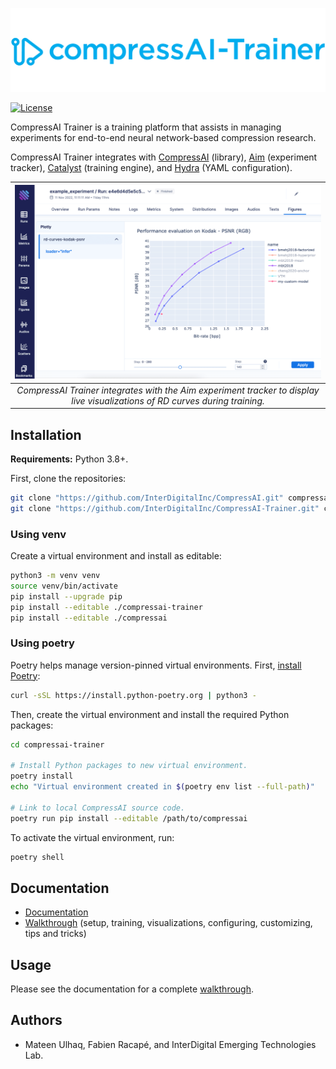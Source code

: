 <p align="center">
  <img src="docs/source/_static/logo-big.png" alt="ID-CompressAI-Trainer-logo">
</p>

[![License](https://img.shields.io/github/license/InterDigitalInc/CompressAI-Trainer?color=blue)](https://github.com/InterDigitalInc/CompressAI-Trainer/blob/master/LICENSE)

CompressAI Trainer is a training platform that assists in managing experiments for end-to-end neural network-based compression research.

CompressAI Trainer integrates with [CompressAI] (library), [Aim] (experiment tracker), [Catalyst] (training engine), and [Hydra] (YAML configuration).

[Aim]: https://aimstack.io/
[Catalyst]: https://catalyst-team.com/
[CompressAI]: https://github.com/InterDigitalInc/CompressAI/#readme
[Hydra]: https://hydra.cc/


| ![](docs/source/media/images/aim-run-figure-rd-curves.png) |
|:--:|
| *CompressAI Trainer integrates with the Aim experiment tracker to display live visualizations of RD curves during training.* |


## Installation

**Requirements:** Python 3.8+.

First, clone the repositories:
```bash
git clone "https://github.com/InterDigitalInc/CompressAI.git" compressai
git clone "https://github.com/InterDigitalInc/CompressAI-Trainer.git" compressai-trainer
```


### Using venv

Create a virtual environment and install as editable:
```bash
python3 -m venv venv
source venv/bin/activate
pip install --upgrade pip
pip install --editable ./compressai-trainer
pip install --editable ./compressai
```


### Using poetry

Poetry helps manage version-pinned virtual environments. First, [install Poetry]:
```bash
curl -sSL https://install.python-poetry.org | python3 -
```

[install Poetry]: https://python-poetry.org/docs/#installation

Then, create the virtual environment and install the required Python packages:
```bash
cd compressai-trainer

# Install Python packages to new virtual environment.
poetry install
echo "Virtual environment created in $(poetry env list --full-path)"

# Link to local CompressAI source code.
poetry run pip install --editable /path/to/compressai
```

To activate the virtual environment, run:
```bash
poetry shell
```


## Documentation

- [Documentation](https://interdigitalinc.github.io/CompressAI-Trainer/index.html)
- [Walkthrough](https://interdigitalinc.github.io/CompressAI-Trainer/tutorials/full.html) (setup, training, visualizations, configuring, customizing, tips and tricks)


## Usage

Please see the documentation for a complete [walkthrough](https://interdigitalinc.github.io/CompressAI-Trainer/tutorials/full.html).


## Authors

- Mateen Ulhaq, Fabien Racapé, and InterDigital Emerging Technologies Lab.
